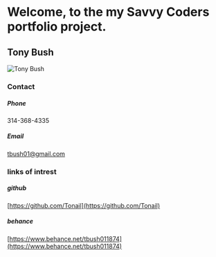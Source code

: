 # **Welcome**, to the my Savvy Coders portfolio project.
## **Tony Bush**
![Tony Bush](https://avatars3.githubusercontent.com/u/34554197?s=460&v=4)
### **Contact**

##### Phone
314-368-4335
##### Email
[tbush01@gmail.com](tbush01@gmail.com)


### **links of intrest**
##### github
[https://github.com/Tonail](https://github.com/Tonail)
##### behance
[https://www.behance.net/tbush011874](https://www.behance.net/tbush011874)
